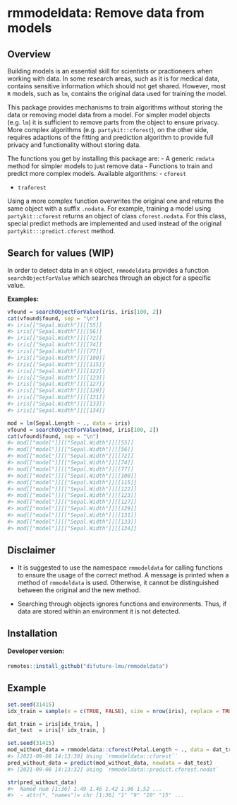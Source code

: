 
<!-- README.md is generated from README.Rmd. Please edit that file -->

# rmmodeldata: Remove data from models

## Overview

Building models is an essential skill for scientists or practioneers
when working with data. In some research areas, such as it is for
medical data, contains sensitive information which should not get
shared. However, most `R` models, such as `lm`, contains the original
data used for training the model.

This package provides mechanisms to train algorithms without storing the
data or removing model data from a model. For simpler model objects
(e.g. `lm`) it is sufficient to remove parts from the object to ensure
privacy. More complex algorithms (e.g. `partykit::cforest`), on the
other side, requires adaptions of the fitting and prediction algorithm
to provide full privacy and functionality without storing data.

The functions you get by installing this package are: - A generic
`rmdata` method for simpler models to just remove data - Functions to
train and predict more complex models. Available algorithms: - `cforest`
- `traforest`

Using a more complex function overwrites the original one and returns
the same object with a suffix `.nodata`. For example, training a model
using `partykit::cforest` returns an object of class `cforest.nodata`.
For this class, special predict methods are implemented and used instead
of the original `partykit:::predict.cforest` method.

## Search for values (WIP)

In order to detect data in an `R` object, `rmmodeldata` provides a
function `searchObjectForValue` which searches through an object for a
specific value.

**Examples:**

``` r
vfound = searchObjectForValue(iris, iris[100, 2])
cat(vfound$found, sep = "\n")
#> iris[["Sepal.Width"]][[55]]
#> iris[["Sepal.Width"]][[56]]
#> iris[["Sepal.Width"]][[72]]
#> iris[["Sepal.Width"]][[74]]
#> iris[["Sepal.Width"]][[77]]
#> iris[["Sepal.Width"]][[100]]
#> iris[["Sepal.Width"]][[115]]
#> iris[["Sepal.Width"]][[122]]
#> iris[["Sepal.Width"]][[123]]
#> iris[["Sepal.Width"]][[127]]
#> iris[["Sepal.Width"]][[129]]
#> iris[["Sepal.Width"]][[131]]
#> iris[["Sepal.Width"]][[133]]
#> iris[["Sepal.Width"]][[134]]
```

``` r
mod = lm(Sepal.Length ~ ., data = iris)
vfound = searchObjectForValue(mod, iris[100, 2])
cat(vfound$found, sep = "\n")
#> mod[["model"]][["Sepal.Width"]][[55]]
#> mod[["model"]][["Sepal.Width"]][[56]]
#> mod[["model"]][["Sepal.Width"]][[72]]
#> mod[["model"]][["Sepal.Width"]][[74]]
#> mod[["model"]][["Sepal.Width"]][[77]]
#> mod[["model"]][["Sepal.Width"]][[100]]
#> mod[["model"]][["Sepal.Width"]][[115]]
#> mod[["model"]][["Sepal.Width"]][[122]]
#> mod[["model"]][["Sepal.Width"]][[123]]
#> mod[["model"]][["Sepal.Width"]][[127]]
#> mod[["model"]][["Sepal.Width"]][[129]]
#> mod[["model"]][["Sepal.Width"]][[131]]
#> mod[["model"]][["Sepal.Width"]][[133]]
#> mod[["model"]][["Sepal.Width"]][[134]]
```

## Disclaimer

  - It is suggested to use the namespace `rmmodeldata` for calling
    functions to ensure the usage of the correct method. A message is
    printed when a method of `rmmodeldata` is used. Otherwise, it cannot
    be distinguished between the original and the new method.

  - Searching through objects ignores functions and environments. Thus,
    if data are stored within an environment it is not detected.

## Installation

#### Developer version:

``` r
remotes::install_github("difuture-lmu/rmmodeldata")
```

## Example

``` r
set.seed(31415)
idx_train = sample(x = c(TRUE, FALSE), size = nrow(iris), replace = TRUE, prob = c(0.8, 0.2))

dat_train = iris[idx_train, ]
dat_test  = iris[! idx_train, ]

set.seed(31415)
mod_without_data = rmmodeldata::cforest(Petal.Length ~ ., data = dat_train)
#> [2021-09-08 14:13:30] Using `rmmodeldata::cforest``
pred_without_data = predict(mod_without_data, newdata = dat_test)
#> [2021-09-08 14:13:32] Using `rmmodeldata::predict.cforest.nodat`

str(pred_without_data)
#>  Named num [1:36] 1.49 1.46 1.42 1.96 1.52 ...
#>  - attr(*, "names")= chr [1:36] "1" "9" "10" "15" ...
```
